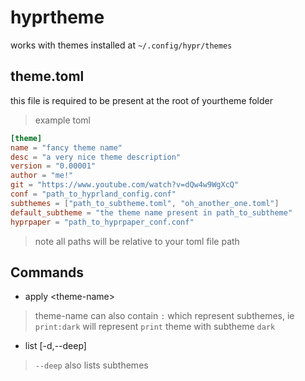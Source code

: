 # hyprtheme

works with themes installed at `~/.config/hypr/themes`

## theme.toml
this file is required to be present at the root of yourtheme folder

> example toml
```toml
[theme]
name = "fancy theme name"
desc = "a very nice theme description"
version = "0.00001"
author = "me!"
git = "https://www.youtube.com/watch?v=dQw4w9WgXcQ"
conf = "path_to_hyprland_config.conf"
subthemes = ["path_to_subtheme.toml", "oh_another_one.toml"]
default_subtheme = "the theme name present in path_to_subtheme"
hyprpaper = "path_to_hyprpaper_conf.conf"
```
> note all paths will be relative to your toml file path

## Commands
+ apply \<theme-name\>
 > theme-name can also contain `:` which represent subthemes, ie `print:dark` will represent `print` theme with subtheme `dark`

+ list [-d,--deep]
 > `--deep` also lists subthemes
